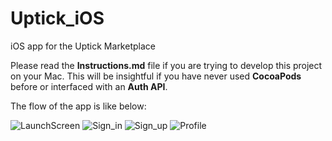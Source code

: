 # Uptick_iOS
iOS app for the Uptick Marketplace

Please read the **Instructions.md** file if you are trying to develop this project on your Mac.
This will be insightful if you have never used **CocoaPods** before or interfaced with an **Auth API**.

The flow of the app is like below:

![LaunchScreen](<img src=https://raw.githubusercontent.com/moon05/Uptick_iOS/master/images/LaunchScreen.png" height="200"/>)
![Sign_in](<img src=https://raw.githubusercontent.com/moon05/Uptick_iOS/master/images/Sign_in.png" height="200"/>)
![Sign_up](<img src=https://raw.githubusercontent.com/moon05/Uptick_iOS/master/images/Sing_out.png" height="200"/>)
![Profile](<img src=https://raw.githubusercontent.com/moon05/Uptick_iOS/master/images/Profile.png" height="200"/>)



